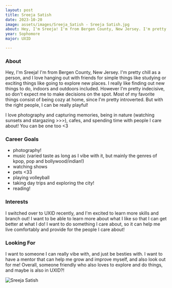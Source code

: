 ```yaml
---
layout: post
title: Sreeja Satish 
date: 2023-10-20
image: assets/images/Sreeja_Satish - Sreeja Satish.jpg
about: Hey, I'm Sreeja! I'm from Bergen County, New Jersey. I'm pretty chill as a person, and I love hanging out with friends for simple things like studying or exciting things like going to explore new places. I really like finding out new things to do, indoors and outdoors included. However I'm pretty indecisive, so don't expect me to make decisions on the spot. Most of my favorite things consist of being cozy at home, since I'm pretty introverted. But with the right people, I can be really playful! I love photography and capturing memories, being in nature (watching sunsets and stargazing >>>), cafes, and spending time with people I care about! You can be one too <3 
year: Sophomore
major: UXID

---
```


### About

Hey, I'm Sreeja! I'm from Bergen County, New Jersey. I'm pretty chill as a person, and I love hanging out with friends for simple things like studying or exciting things like going to explore new places. I really like finding out new things to do, indoors and outdoors included. However I'm pretty indecisive, so don't expect me to make decisions on the spot. Most of my favorite things consist of being cozy at home, since I'm pretty introverted. But with the right people, I can be really playful!

I love photography and capturing memories, being in nature (watching sunsets and stargazing >>>), cafes, and spending time with people I care about! You can be one too <3 


### Career Goals

- photography!
- music (varied taste as long as I vibe with it, but mainly the genres of kpop, pop and bollywood/indian!)
- watching shows 
- pets <33
- playing volleyball
- taking day trips and exploring the city!
- reading!

### Interests

I switched over to UXID recently, and I'm excited to learn more skills and branch out! I want to be able to learn more about what I like so that I can get better at what I do! I want to do something I care about, so it can help me live comfortably and provide for the people I care about!

### Looking For

I want to someone I can really vibe with, and just be besties with. I want to have a mentor that can help me grow and improve myself, and also look out for me! Overall, someone friendly who also loves to explore and do things, and maybe is also in UXID?!

<div class="text-center my-5">
    <img src="https://sase-drexel.github.io/mentorship-2023/assets/images/Sreeja_Satish - Sreeja Satish.jpg" alt="Sreeja Satish" class="rounded post-img" />
</div>
